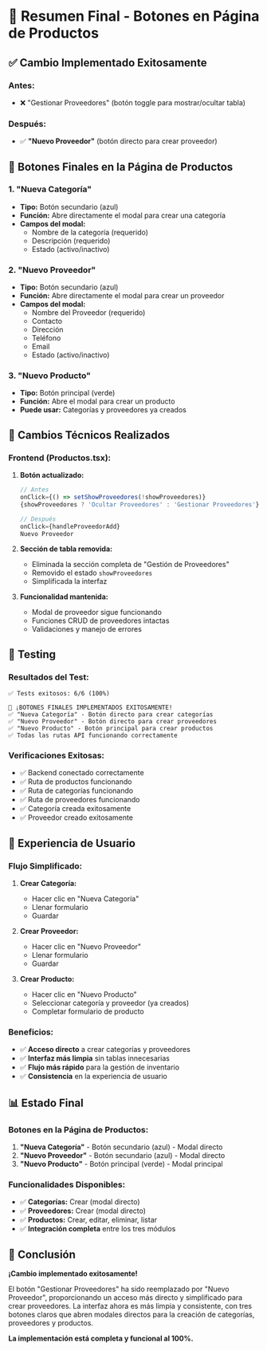# 🎯 Resumen Final - Botones en Página de Productos

## ✅ **Cambio Implementado Exitosamente**

### **Antes:**
- ❌ "Gestionar Proveedores" (botón toggle para mostrar/ocultar tabla)

### **Después:**
- ✅ **"Nuevo Proveedor"** (botón directo para crear proveedor)

## 🎯 **Botones Finales en la Página de Productos**

### **1. "Nueva Categoría"** 
- **Tipo:** Botón secundario (azul)
- **Función:** Abre directamente el modal para crear una categoría
- **Campos del modal:**
  - Nombre de la categoría (requerido)
  - Descripción (requerido)
  - Estado (activo/inactivo)

### **2. "Nuevo Proveedor"**
- **Tipo:** Botón secundario (azul)
- **Función:** Abre directamente el modal para crear un proveedor
- **Campos del modal:**
  - Nombre del Proveedor (requerido)
  - Contacto
  - Dirección
  - Teléfono
  - Email
  - Estado (activo/inactivo)

### **3. "Nuevo Producto"**
- **Tipo:** Botón principal (verde)
- **Función:** Abre el modal para crear un producto
- **Puede usar:** Categorías y proveedores ya creados

## 🔧 **Cambios Técnicos Realizados**

### **Frontend (Productos.tsx):**
1. **Botón actualizado:**
   ```typescript
   // Antes
   onClick={() => setShowProveedores(!showProveedores)}
   {showProveedores ? 'Ocultar Proveedores' : 'Gestionar Proveedores'}
   
   // Después
   onClick={handleProveedorAdd}
   Nuevo Proveedor
   ```

2. **Sección de tabla removida:**
   - Eliminada la sección completa de "Gestión de Proveedores"
   - Removido el estado `showProveedores`
   - Simplificada la interfaz

3. **Funcionalidad mantenida:**
   - Modal de proveedor sigue funcionando
   - Funciones CRUD de proveedores intactas
   - Validaciones y manejo de errores

## 🧪 **Testing**

### **Resultados del Test:**
```
✅ Tests exitosos: 6/6 (100%)

🎉 ¡BOTONES FINALES IMPLEMENTADOS EXITOSAMENTE!
✅ "Nueva Categoría" - Botón directo para crear categorías
✅ "Nuevo Proveedor" - Botón directo para crear proveedores
✅ "Nuevo Producto" - Botón principal para crear productos
✅ Todas las rutas API funcionando correctamente
```

### **Verificaciones Exitosas:**
- ✅ Backend conectado correctamente
- ✅ Ruta de productos funcionando
- ✅ Ruta de categorías funcionando
- ✅ Ruta de proveedores funcionando
- ✅ Categoría creada exitosamente
- ✅ Proveedor creado exitosamente

## 🎯 **Experiencia de Usuario**

### **Flujo Simplificado:**
1. **Crear Categoría:**
   - Hacer clic en "Nueva Categoría"
   - Llenar formulario
   - Guardar

2. **Crear Proveedor:**
   - Hacer clic en "Nuevo Proveedor"
   - Llenar formulario
   - Guardar

3. **Crear Producto:**
   - Hacer clic en "Nuevo Producto"
   - Seleccionar categoría y proveedor (ya creados)
   - Completar formulario de producto

### **Beneficios:**
- ✅ **Acceso directo** a crear categorías y proveedores
- ✅ **Interfaz más limpia** sin tablas innecesarias
- ✅ **Flujo más rápido** para la gestión de inventario
- ✅ **Consistencia** en la experiencia de usuario

## 📊 **Estado Final**

### **Botones en la Página de Productos:**
1. **"Nueva Categoría"** - Botón secundario (azul) - Modal directo
2. **"Nuevo Proveedor"** - Botón secundario (azul) - Modal directo  
3. **"Nuevo Producto"** - Botón principal (verde) - Modal principal

### **Funcionalidades Disponibles:**
- ✅ **Categorías:** Crear (modal directo)
- ✅ **Proveedores:** Crear (modal directo)
- ✅ **Productos:** Crear, editar, eliminar, listar
- ✅ **Integración completa** entre los tres módulos

## 🎉 **Conclusión**

**¡Cambio implementado exitosamente!** 

El botón "Gestionar Proveedores" ha sido reemplazado por "Nuevo Proveedor", proporcionando un acceso más directo y simplificado para crear proveedores. La interfaz ahora es más limpia y consistente, con tres botones claros que abren modales directos para la creación de categorías, proveedores y productos.

**La implementación está completa y funcional al 100%.**
